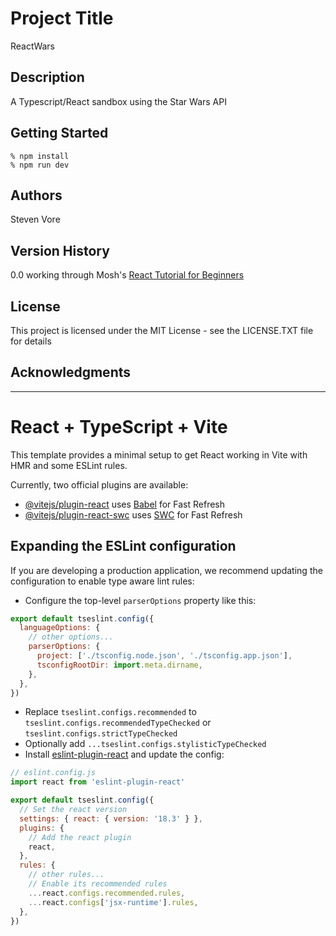<!-- Improved compatibility of back to top link: See: https://ghe.coxautoinc.com//othneildrew/Best-README-Template/pull/73 -->
<a id="readme-top"></a>


# Project Title

ReactWars

## Description

A Typescript/React sandbox using the Star Wars API

## Getting Started
```
% npm install
% npm run dev
```
<!--
### Dependencies

### Installing

### Executing program

## Help
-->

## Authors

Steven Vore

## Version History

0.0 working through Mosh's [React Tutorial for Beginners](https://www.youtube.com/watch?v=SqcY0GlETPk)
<!--
* 0.2
    * Various bug fixes and optimizations
    * See [commit change]() or See [release history]()
* 0.1
    * Initial Release
-->

## License

This project is licensed under the MIT License - see the LICENSE.TXT file for details

## Acknowledgments

---

# React + TypeScript + Vite

This template provides a minimal setup to get React working in Vite with HMR and some ESLint rules.

Currently, two official plugins are available:

- [@vitejs/plugin-react](https://github.com/vitejs/vite-plugin-react/blob/main/packages/plugin-react/README.md) uses [Babel](https://babeljs.io/) for Fast Refresh
- [@vitejs/plugin-react-swc](https://github.com/vitejs/vite-plugin-react-swc) uses [SWC](https://swc.rs/) for Fast Refresh

## Expanding the ESLint configuration

If you are developing a production application, we recommend updating the configuration to enable type aware lint rules:

- Configure the top-level `parserOptions` property like this:

```js
export default tseslint.config({
  languageOptions: {
    // other options...
    parserOptions: {
      project: ['./tsconfig.node.json', './tsconfig.app.json'],
      tsconfigRootDir: import.meta.dirname,
    },
  },
})
```

- Replace `tseslint.configs.recommended` to `tseslint.configs.recommendedTypeChecked` or `tseslint.configs.strictTypeChecked`
- Optionally add `...tseslint.configs.stylisticTypeChecked`
- Install [eslint-plugin-react](https://github.com/jsx-eslint/eslint-plugin-react) and update the config:

```js
// eslint.config.js
import react from 'eslint-plugin-react'

export default tseslint.config({
  // Set the react version
  settings: { react: { version: '18.3' } },
  plugins: {
    // Add the react plugin
    react,
  },
  rules: {
    // other rules...
    // Enable its recommended rules
    ...react.configs.recommended.rules,
    ...react.configs['jsx-runtime'].rules,
  },
})
```
